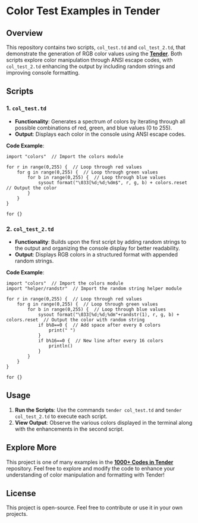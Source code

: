 # Color Test Examples in Tender

## Overview

This repository contains two scripts, `col_test.td` and `col_test_2.td`, that demonstrate the generation of RGB color values using the [**Tender**](https://github.com/2dprototype/tender). Both scripts explore color manipulation through ANSI escape codes, with `col_test_2.td` enhancing the output by including random strings and improving console formatting.

## Scripts

### 1. `col_test.td`

- **Functionality**: Generates a spectrum of colors by iterating through all possible combinations of red, green, and blue values (0 to 255).
- **Output**: Displays each color in the console using ANSI escape codes.

**Code Example**:

```tender
import "colors"  // Import the colors module

for r in range(0,255) {  // Loop through red values
	for g in range(0,255) {  // Loop through green values
		for b in range(0,255) {  // Loop through blue values	
			sysout format("\033[%d;%d;%dm$", r, g, b) + colors.reset  // Output the color
		}
	}
}

for {}
```

### 2. `col_test_2.td`

- **Functionality**: Builds upon the first script by adding random strings to the output and organizing the console display for better readability.
- **Output**: Displays RGB colors in a structured format with appended random strings.

**Code Example**:

```tender
import "colors"  // Import the colors module
import "helper/randstr"  // Import the random string helper module

for r in range(0,255) {  // Loop through red values
	for g in range(0,255) {  // Loop through green values
		for b in range(0,255) {  // Loop through blue values	
			sysout format("\033[%d;%d;%dm"+randstr(1), r, g, b) + colors.reset  // Output the color with random string
			if b%8==0 {  // Add space after every 8 colors
				print(" ")
			}
			if b%16==0 {  // New line after every 16 colors
				println()
			}	
		}
	}
}

for {}
```

## Usage

1. **Run the Scripts**: Use the commands `tender col_test.td` and `tender col_test_2.td` to execute each script.
2. **View Output**: Observe the various colors displayed in the terminal along with the enhancements in the second script.

## Explore More

This project is one of many examples in the [**1000+ Codes in Tender**](https://github.com/IHEfty/1000-Codes-in-Tender/) repository. Feel free to explore and modify the code to enhance your understanding of color manipulation and formatting with Tender!

## License

This project is open-source. Feel free to contribute or use it in your own projects.
